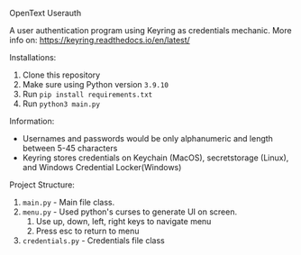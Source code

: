 OpenText Userauth

A user authentication program using Keyring as credentials mechanic. More info on: https://keyring.readthedocs.io/en/latest/

Installations:

1. Clone this repository
2. Make sure using Python version `3.9.10`
3. Run `pip install requirements.txt`
4. Run `python3 main.py`

Information:

- Usernames and passwords would be only alphanumeric and length between 5-45 characters
- Keyring stores credentials on Keychain (MacOS), secretstorage (Linux), and Windows Credential Locker(Windows)


Project Structure:
1. `main.py` - Main file class.
2. `menu.py` - Used python's curses to generate UI on screen.
   1. Use up, down, left, right keys to navigate menu
   2. Press esc to return to menu
3. `credentials.py` - Credentials file class


